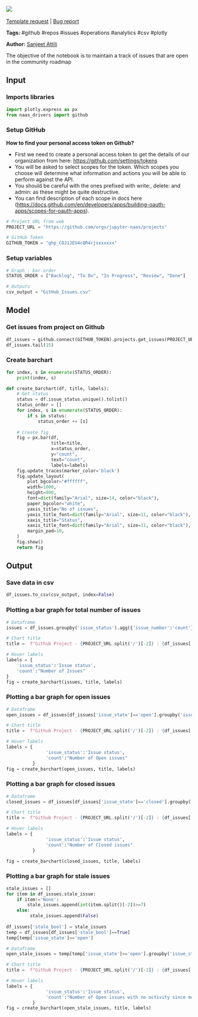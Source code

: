 <a href="https://app.naas.ai/user-redirect/naas/downloader?url=https://raw.githubusercontent.com/jupyter-naas/awesome-notebooks/master/GitHub/GitHub_Track_issues_on_projects.ipynb" target="_parent"><img src="https://naasai-public.s3.eu-west-3.amazonaws.com/open_in_naas.svg"/></a><br><br><a href="https://github.com/jupyter-naas/awesome-notebooks/issues/new?assignees=&labels=&template=template-request.md&title=Tool+-+Action+of+the+notebook+">Template request</a> | <a href="https://github.com/jupyter-naas/awesome-notebooks/issues/new?assignees=&labels=bug&template=bug_report.md&title=GitHub+-+Track+issues+on+projects:+Error+short+description">Bug report</a>

**Tags:** #github #repos #issues #operations #analytics #csv #plotly

**Author:** [Sanjeet Attili](https://www.linkedin.com/in/sanjeet-attili-760bab190/)

The objective of the notebook is to maintain a track of issues that are open in the community roadmap

## Input

### Imports libraries


```python
import plotly.express as px
from naas_drivers import github
```

### Setup GitHub
**How to find your personal access token on Github?** 
- First we need to create a personal access token to get the details of our organization from here: https://github.com/settings/tokens
- You will be asked to select scopes for the token. Which scopes you choose will determine what information and actions you will be able to perform against the API. 
- You should be careful with the ones prefixed with write:, delete: and admin: as these might be quite destructive. 
- You can find description of each scope in docs here (https://docs.github.com/en/developers/apps/building-oauth-apps/scopes-for-oauth-apps).


```python
# Project URL from web
PROJECT_URL = "https://github.com/orgs/jupyter-naas/projects"

# GitHub Token
GITHUB_TOKEN = "ghp_COJiJEU4cQR4rjsxxxxxx"
```

### Setup variables


```python
# Graph : bar order
STATUS_ORDER = ["Backlog", "To Do", "In Progress", "Review", "Done"]

# Outputs
csv_output = "GitHub_Issues.csv"
```

## Model

### Get issues from project on Github


```python
df_issues = github.connect(GITHUB_TOKEN).projects.get_issues(PROJECT_URL)
df_issues.tail(15)
```

### Create barchart


```python
for index, s in enumerate(STATUS_ORDER):
    print(index, s)
```


```python
def create_barchart(df, title, labels):
    # Get status
    status = df.issue_status.unique().tolist()
    status_order = []
    for index, s in enumerate(STATUS_ORDER):
        if s in status:
            status_order += [s]
    
    # Create fig
    fig = px.bar(df,
                 title=title,
                 x=status_order,
                 y="count",
                 text="count",
                 labels=labels)
    fig.update_traces(marker_color='black')
    fig.update_layout(
        plot_bgcolor="#ffffff",
        width=1000,
        height=800,
        font=dict(family="Arial", size=14, color="black"),
        paper_bgcolor="white",
        yaxis_title="No of issues",
        yaxis_title_font=dict(family="Arial", size=11, color="black"),
        xaxis_title="Status",
        xaxis_title_font=dict(family="Arial", size=11, color="black"),
        margin_pad=10,
    )
    fig.show()
    return fig
```

## Output

### Save data in csv


```python
df_issues.to_csv(csv_output, index=False)
```

### Plotting a bar graph for total number of issues


```python
# Dataframe
issues = df_issues.groupby('issue_status').agg({'issue_number':'count'}).reset_index().rename(columns={"issue_number":"count"})

# Chart title
title =  f"Github Project - {PROJECT_URL.split('/')[-2]} : {df_issues['project_name'].unique()[0]} <br><span style='font-size: 13px;'>Total issues: {issues['count'].sum()}</span>"

# Hover labels
labels = {
    'issue_status':'Issue status',
    'count':"Number of Issues"
}
fig = create_barchart(issues, title, labels)
```

### Plotting a bar graph for open issues


```python
# Dataframe
open_issues = df_issues[df_issues['issue_state']=='open'].groupby('issue_status').agg({"issue_number":'count'}).reset_index().rename(columns={'issue_number':'count'})

# Chart title
title =  f"Github Project - {PROJECT_URL.split('/')[-2]} : {df_issues['project_name'].unique()[0]} <br><span style='font-size: 13px;'>Total open issues: {open_issues['count'].sum()}</span>"

# Hover labels
labels = {
               'issue_status':'Issue status',
               'count':"Number of Open issues"
          }
fig = create_barchart(open_issues, title, labels)
```

### Plotting a bar graph for closed issues


```python
# Dataframe
closed_issues = df_issues[df_issues['issue_state']=='closed'].groupby('issue_status').agg({"issue_number":'count'}).reset_index().rename(columns={'issue_number':'count'})

# Chart title
title =  f"Github Project - {PROJECT_URL.split('/')[-2]} : {df_issues['project_name'].unique()[0]} <br><span style='font-size: 13px;'>Total closed issues: {closed_issues['count'].sum()}</span>"

# Hover labels
labels = {
               'issue_status':'Issue status',
               'count':"Number of Closed issues"
          }

fig = create_barchart(closed_issues, title, labels)
```

### Plotting a bar graph for stale issues


```python
stale_issues = []
for item in df_issues.stale_issue:
    if item!='None':
        stale_issues.append(int(item.split()[-2])>=7)
    else:
         stale_issues.append(False)
            
df_issues['stale_bool'] = stale_issues
temp = df_issues[df_issues['stale_bool']==True]
temp[temp['issue_state']=='open']

# Dataframe
open_stale_issues = temp[temp['issue_state']=='open'].groupby('issue_status').agg({"stale_bool":'count'}).reset_index().rename(columns={'stale_bool':'count'})

# Chart title
title =  f"Github Project - {PROJECT_URL.split('/')[-2]} : {df_issues['project_name'].unique()[0]} <br><span style='font-size: 13px;'>Total open stale issues: {open_stale_issues['count'].sum()}</span>"

# Hover labels
labels = {
               'issue_status':'Issue status',
               'count':"Number of Open issues with no activity since more than 7 days"
          }
fig = create_barchart(open_stale_issues, title, labels)
```
